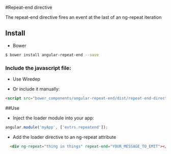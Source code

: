 #Repeat-end directive

The repeat-end directive fires an event at the last of an ng-repeat iteration

## Install

+ Bower

```bash
$ bower install angular-repeat-end --save
```

### Include the javascript file:

+ Use Wiredep

+ Or include it manually:

``` html
<script src="bower_components/angular-repeat-end/dist/repeat-end-directive.min.js"></script>
```

##Use

+ Inject the loader module into your app:

``` js
angular.module('myApp', ['evtrs.repeatend']);
```

+ Add the loader directive to an ng-repeat attribute

``` html
  <div ng-repeat="thing in things" repeat-end="YOUR_MESSAGE_TO_EMIT"></loader>
```



